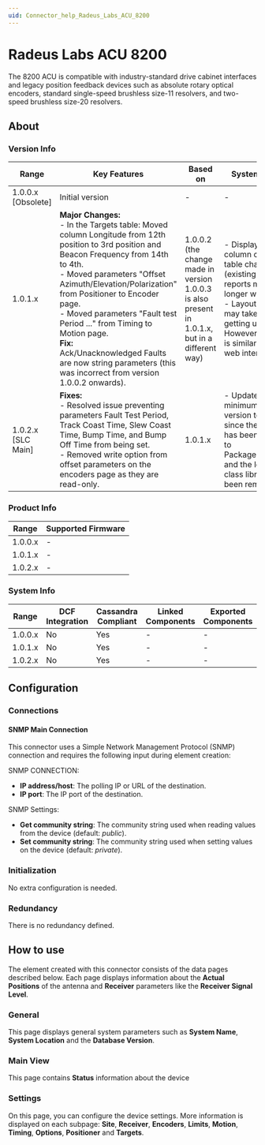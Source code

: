 ```yaml
---
uid: Connector_help_Radeus_Labs_ACU_8200
---
```


# Radeus Labs ACU 8200

The 8200 ACU is compatible with industry-standard drive cabinet interfaces and legacy position feedback devices such as absolute rotary optical encoders, standard single-speed brushless size-11 resolvers, and two-speed brushless size-20 resolvers.

## About

### Version Info

| Range | Key Features | Based on | System Impact |
|--|--|--|--|
| 1.0.0.x [Obsolete] | Initial version | - | - |
| 1.0.1.x | **Major Changes:** <br>- In the Targets table: Moved column Longitude from 12th position to 3rd position and Beacon Frequency from 14th to 4th. <br>- Moved parameters "Offset Azimuth/Elevation/Polarization" from Positioner to Encoder page. <br>- Moved parameters "Fault test Period ..." from Timing to Motion page. <br>**Fix:** <br>Ack/Unacknowledged Faults are now string parameters (this was incorrect from version 1.0.0.2 onwards). | 1.0.0.2 (the change made in version 1.0.0.3 is also present in 1.0.1.x, but in a different way) | - Displayed column order of table changed (existing custom reports may no longer work). <br>- Layout changes may take some getting used to. However, the result is similar to the web interface. |
| 1.0.2.x [SLC Main] | **Fixes:** <br>- Resolved issue preventing parameters Fault Test Period, Track Coast Time, Slew Coast Time, Bump Time, and Bump Off Time from being set. <br>- Removed write option from offset parameters on the encoders page as they are read-only. | 1.0.1.x | - Updated minimum required version to 10.2.0 since the solution has been migrated to PackageReference, and the legacy class library has been removed. |

### Product Info

| Range     | Supported Firmware     |
|-----------|------------------------|
| 1.0.0.x   | -                      |
| 1.0.1.x   | -                      |
| 1.0.2.x   | -                      |

### System Info

| Range     | DCF Integration     | Cassandra Compliant     | Linked Components     | Exported Components     |
|-----------|---------------------|-------------------------|-----------------------|-------------------------|
| 1.0.0.x   | No                  | Yes                     | -                     | -                       |
| 1.0.1.x   | No                  | Yes                     | -                     | -                       |
| 1.0.2.x   | No                  | Yes                     | -                     | -                       |

## Configuration

### Connections

#### SNMP Main Connection

This connector uses a Simple Network Management Protocol (SNMP) connection and requires the following input during element creation:

SNMP CONNECTION:

- **IP address/host**: The polling IP or URL of the destination.
- **IP port**: The IP port of the destination.

SNMP Settings:

- **Get community string**: The community string used when reading values from the device (default: *public*).
- **Set community string**: The community string used when setting values on the device (default: *private*).

### Initialization

No extra configuration is needed.

### Redundancy

There is no redundancy defined.

## How to use

The element created with this connector consists of the data pages described below. Each page displays information about the **Actual Positions** of the antenna and **Receiver** parameters like the **Receiver Signal Level**.

### General

This page displays general system parameters such as **System Name**, **System Location** and the **Database Version**.

### Main View

This page contains **Status** information about the device

### Settings

On this page, you can configure the device settings. More information is displayed on each subpage: **Site**, **Receiver**, **Encoders**, **Limits**, **Motion**, **Timing**, **Options**, **Positioner** and **Targets**.

